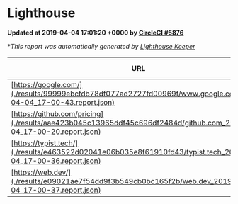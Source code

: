 
# Lighthouse

**Updated at 2019-04-04 17:01:20 +0000 by [CircleCI #5876](https://circleci.com/gh/ItinerisLtd/lighthouse-keeper-example/5876)**

**This report was automatically generated by [Lighthouse Keeper](https://github.com/itinerisltd/lighthouse-keeper)*

| URL | Performance | Accessibility | Best Practices | SEO | PWA | Updated At |
| --- | --- | --- | --- | --- | --- | --- |
| [https://google.com/](./results/99999ebcfdb78df077ad2727fd00969f/www.google.com_2019-04-04_17-00-43.report.json) | 0.95 | 0.71 | 0.93 | 0.8 | 0.58 | 2019-04-04T17:00:43.140Z |
| [https://github.com/pricing](./results/aae423b045c13965ddf45c696df2484d/github.com_2019-04-04_17-00-20.report.json) | 0.87 | 0.89 | 0.93 | 0.9 | 0.58 | 2019-04-04T17:00:20.746Z |
| [https://typist.tech/](./results/e463522d02041e06b035e8f61910fd43/typist.tech_2019-04-04_17-00-36.report.json) | 1 |  |  |  |  | 2019-04-04T17:00:36.491Z |
| [https://web.dev/](./results/e09021ae7f54dd9f3b549cb0bc165f2b/web.dev_2019-04-04_17-00-37.report.json) | 0.97 | 0.93 | 1 | 0.96 | 1 | 2019-04-04T17:00:37.849Z |
